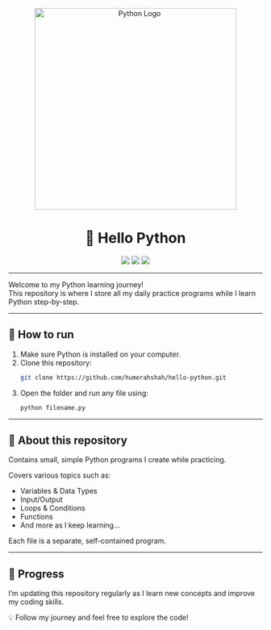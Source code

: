 <p align="center">
  <img src="https://www.python.org/static/community_logos/python-logo.png" alt="Python Logo" width="400">
</p>

<h1 align="center">🐍 Hello Python</h1>

<p align="center">
  <img src="https://img.shields.io/badge/Python-3.x-blue?logo=python&logoColor=white">
  <img src="https://img.shields.io/github/repo-size/humerahshah/hello-python">
  <img src="https://img.shields.io/github/last-commit/humerahshah/hello-python">
</p>

---

Welcome to my Python learning journey!  
This repository is where I store all my daily practice programs while I learn Python step-by-step.

---

## 🚀 How to run
1. Make sure Python is installed on your computer.
2. Clone this repository:
   ```bash
   git clone https://github.com/humerahshah/hello-python.git
   ```
3. Open the folder and run any file using:
   ```bash
   python filename.py
   ```

---

## 📌 About this repository
Contains small, simple Python programs I create while practicing.

Covers various topics such as:
- Variables & Data Types
- Input/Output
- Loops & Conditions
- Functions
- And more as I keep learning...

Each file is a separate, self-contained program.

---

## 📅 Progress
I’m updating this repository regularly as I learn new concepts and improve my coding skills.

💡 Follow my journey and feel free to explore the code!
